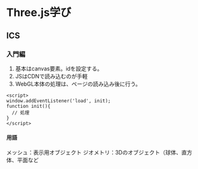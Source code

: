 # Three.js学び

## ICS

### 入門編
1. 基本はcanvas要素。idを設定する。
2. JSはCDNで読み込むのが手軽
3. WebGL本体の処理は、ページの読み込み後に行う。
~~~
<script>
window.addEventListener('load', init);
function init(){
  // 処理
}
</script>
~~~

#### 用語
メッシュ：表示用オブジェクト  ジオメトリ：3Dのオブジェクト（球体、直方体、平面など
